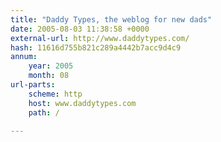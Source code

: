 ```yaml
---
title: "Daddy Types, the weblog for new dads"
date: 2005-08-03 11:38:58 +0000
external-url: http://www.daddytypes.com/
hash: 11616d755b821c289a4442b7acc9d4c9
annum:
    year: 2005
    month: 08
url-parts:
    scheme: http
    host: www.daddytypes.com
    path: /

---
```



